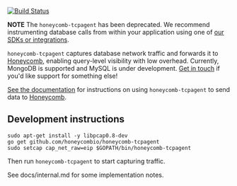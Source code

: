 [![Build Status](https://travis-ci.org/honeycombio/honeycomb-tcpagent.svg?branch=master)](https://travis-ci.org/honeycombio/honeycomb-tcpagent)

**NOTE** The `honeycomb-tcpagent` has been deprecated. We recommend instrumenting database calls from within your application using one of [our SDKs or integrations](https://docs.honeycomb.io/getting-data-in/).

`honeycomb-tcpagent` captures database network traffic and forwards it to [Honeycomb](https://honeycomb.io), enabling query-level visibility with low overhead. Currently, MongoDB is supported and MySQL is under development. [Get in touch](https://honeycomb.io/help/) if you'd like support for something else!

[See the documentation](https://honeycomb.io/docs/mongodb/tcp) for instructions on using `honeycomb-tcpagent` to send data to [Honeycomb](https://honeycomb.io).


## Development instructions


```
sudo apt-get install -y libpcap0.8-dev
go get github.com/honeycombio/honeycomb-tcpagent
sudo setcap cap_net_raw=eip $GOPATH/bin/honeycomb-tcpagent
```

Then run `honeycomb-tcpagent` to start capturing traffic.

See docs/internal.md for some implementation notes.
